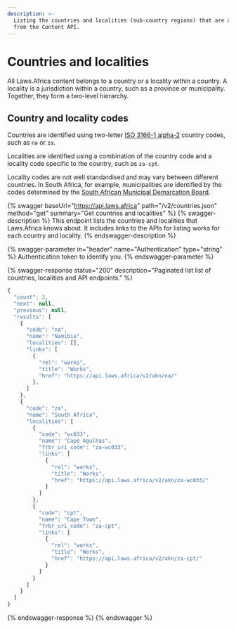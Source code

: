 ```yaml
---
description: >-
  Listing the countries and localities (sub-country regions) that are available
  from the Content API.
---
```


# Countries and localities

All Laws.Africa content belongs to a country or a locality within a country. A locality is a jurisdiction within a country, such as a province or municipality. Together, they form a two-level hierarchy.

## Country and locality codes

Countries are identified using two-letter [ISO 3166-1 alpha-2](https://en.wikipedia.org/wiki/ISO\_3166-1\_alpha-2) country codes, such as `na` or `za`.

Localities are identified using a combination of the country code and a locality code specific to the country, such as `za-cpt`.

Locality codes are not well standardised and may vary between different countries. In South Africa, for example, municipalities are identified by the codes determined by the [South African Municipal Demarcation Board](http://www.demarcation.org.za/).

{% swagger baseUrl="https://api.laws.africa" path="/v2/countries.json" method="get" summary="Get countries and localities" %}
{% swagger-description %}
This endpoint lists the countries and localities that Laws.Africa knows about. It includes links to the APIs for listing works for each country and locality.
{% endswagger-description %}

{% swagger-parameter in="header" name="Authentication" type="string" %}
Authentication token to identify you.
{% endswagger-parameter %}

{% swagger-response status="200" description="Paginated list list of countries, localities and API endpoints." %}
```javascript
{
  "count": 2,
  "next": null,
  "previous": null,
  "results": [
    {
      "code": "na",
      "name": "Namibia",
      "localities": [],
      "links": [
        {
          "rel": "works",
          "title": "Works",
          "href": "https://api.laws.africa/v2/akn/na/"
        },
      ]
    },
    {
      "code": "za",
      "name": "South Africa",
      "localities": [
        {
          "code": "wc033",
          "name": "Cape Agulhas",
          "frbr_uri_code": "za-wc033",
          "links": [
            {
              "rel": "works",
              "title": "Works",
              "href": "https://api.laws.africa/v2/akn/za-wc033/"
            }
          ]
        },
        {
          "code": "cpt",
          "name": "Cape Town",
          "frbr_uri_code": "za-cpt",
          "links": [
            {
              "rel": "works",
              "title": "Works",
              "href": "https://api.laws.africa/v2/akn/za-cpt/"
            }
          ]
        }
      ]
    }
  ]
}
```
{% endswagger-response %}
{% endswagger %}

